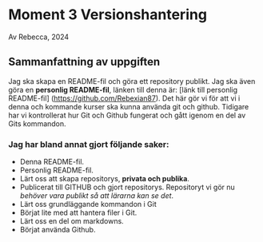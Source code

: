 # Moment 3 Versionshantering
Av Rebecca, 2024 
## Sammanfattning av uppgiften 
Jag ska skapa en README-fil och göra ett repository publikt. Jag ska även göra en **personlig README-fil**, länken till denna är: [länk till personlig README-fil] (https://github.com/Rebexian87). Det här gör vi för att vi i denna och kommande kurser ska kunna använda git och github. Tidigare har vi kontrollerat hur Git och Github fungerat och gått igenom en del av Gits kommandon.
### Jag har bland annat gjort följande saker:
* Denna README-fil.
* Personlig README-fil.
* Lärt oss att skapa repositorys, **__privata och publika__**. 
* Publicerat till GITHUB och gjort repositorys. Repositoryt vi gör nu _behöver vara publikt så att lärarna kan se det_. 
* Lärt oss grundläggande kommandon i Git
* Börjat lite med att hantera filer i Git.
* Lärt oss en del om markdowns.
* Börjat använda Github.
